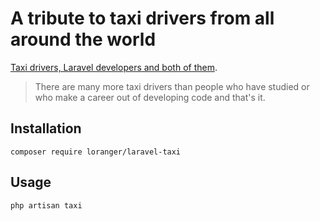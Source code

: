 # A tribute to taxi drivers from all around the world

[Taxi drivers, Laravel developers and both of them](https://www.youtube.com/watch?v=pYrpHFzdvAE&cc_load_policy=1&cc_lang_pref=en&t=1107s).

> There are many more taxi drivers than people who have studied or who make a career out of developing code and that's it.

## Installation

```shell
composer require loranger/laravel-taxi
```


## Usage

```shell
php artisan taxi
```


